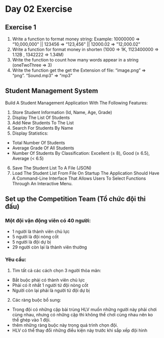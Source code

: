# Day 02 Exercise
## Exercise 1
1. Write a function to format money string: Example: 10000000 => “10,000,000" || 123456 => “123,456" || 12000.02 => "12,000.02"
2. Write a function for format money in shorten (1000 => 1K, 1123400000 => 1.12B , 1342222 => 1.34M)
3. Write the function to count how many words appear in a string (oneTwoThree => 3)
4. Write the function get the get the Extension of file: “image.png” => “png”. “Sound.mp3” => “mp3”
## Student Management System 
Build A Student Management Application With The Following Features:
1. Store Student Information (Id, Name, Age, Grade)
2. Display The List Of Students
3. Add New Students To The List
4. Search For Students By Name
5. Display Statistics:
- Total Number Of Students
- Average Grade Of All Students
- Number Of Students By Classification: Excellent (≥ 8), Good (≥ 6.5), Average (< 6.5)
6. Save The Student List To A File (JSON)
7. Load The Student List From File On Startup
The Application Should Have A Command-Line Interface That Allows Users To Select Functions Through An Interactive Menu.
## Set up the Competition Team (Tổ chức đội thi đấu)
### Một đội vận động viên có 40 người:
- 1 người là thành viên chủ lực 
- 5 người là đội nòng cốt 
- 5 người là đội dự bị 
- 29 người còn lại là thành viên thường

### Yêu cầu:
1. Tìm tất cả các cách chọn 3 người thỏa mãn:
- Bắt buộc phải có thành viên chủ lực
- Phải có ít nhất 1 người từ đội nòng cốt
- Người còn lại phải là người từ đội dự bị

2. Các ràng buộc bổ sung:
- Trong đội có những cặp bài trùng HLV muốn những người này phải chơi cùng nhau, nhưng có những cặp thì không thể chơi cùng nhau nên ko thể ghép vào 1 đội.
- thêm những ràng buộc này trong quá trình chọn đội. 
- HLV có thể thay đổi những điều kiện này trước khi sắp xếp đội hình
